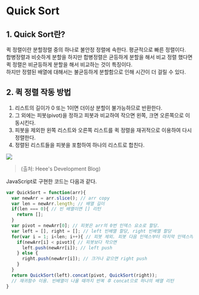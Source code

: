 # Quick Sort
## 1. Quick Sort란?
퀵 정렬이란 분할정렬 중의 하나로 불안정 정렬에 속한다. 평균적으로 빠른 정렬이다.<br>
합병정렬과 비슷하게 분할을 하지만 합병정렬은 균등하게 분할을 해서 비교 정렬 했다면<br>
퀵 정렬은 비균등하게 분할을 해서 비교하는 것이 특징이다.<br>
하지만 정렬된 배열에 대해서는 불균등하게 분할함으로 인해 시간이 더 걸릴 수 있다.<br>

## 2. 퀵 정렬 작동 방법
1. 리스트의 길이가 0 또는 1이면 더이상 분할이 불가능하므로 반환한다.
2. 그 외에는 피봇(pivot)을 정하고 피봇과 비교하여 작으면 왼쪽, 크면 오른쪽으로 이동시킨다.
3. 피봇을 제외한 왼쪽 리스트와 오른쪽 리스트를 퀵 정렬을 재귀적으로 이용하여 다시 정렬한다.
4. 정렬된 리스트들을 피봇을 포함하여 하나의 리스트로 합친다.

<img src="https://gmlwjd9405.github.io/images/algorithm-quick-sort/quick-sort.png"><br>
> (출처: Heee's Development Blog)

JavaScript로 구현한 코드는 다음과 같다.
``` javascript
var QuickSort = function(arr){
  var newArr = arr.slice(); // arr copy
  var len = newArr.length; // 배열 길이
  if(len === 0){ // 빈 배열이면 [] 리턴
    return [];
  }
  var pivot = newArr[0]; // 피봇은 arr의 0번 인덱스 요소로 할당.
  var left = [], right = []; // left 빈배열 할당, right 빈배열 할당
  for(var i = 1; i<len; i++){ // 피봇 제외. 피봇 다음 인덱스부터 마지막 인덱스까지
    if(newArr[i] < pivot){ // 피봇보다 작으면
      left.push(newArr[i]); // left push
    } else {
      right.push(newArr[i]); // 크거나 같으면 right push
    }
  }
  return QuickSort(left).concat(pivot, QuickSort(right)); 
  // 재귀함수 이용. 빈배열이 나올 때까지 반복 후 concat으로 하나의 배열 리턴
}
```
